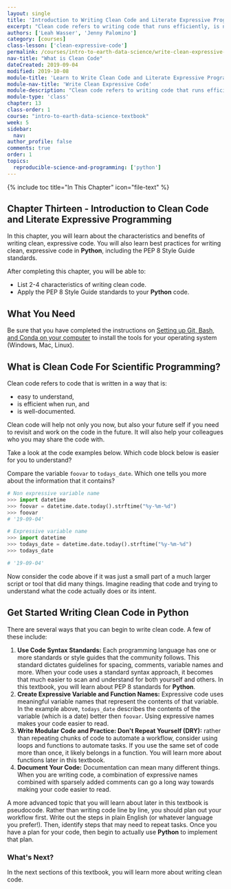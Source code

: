 ```yaml
---
layout: single
title: 'Introduction to Writing Clean Code and Literate Expressive Programming'
excerpt: "Clean code refers to writing code that runs efficiently, is not redundant and is easy for anyone to understand. Learn about the characteristics and benefits of writing clean, expressive code in Python."
authors: ['Leah Wasser', 'Jenny Palomino']
category: [courses]
class-lesson: ['clean-expressive-code']
permalink: /courses/intro-to-earth-data-science/write-clean-expressive-code/intro-to-clean-code/
nav-title: "What is Clean Code"
dateCreated: 2019-09-04
modified: 2019-10-08
module-title: 'Learn to Write Clean Code and Literate Expressive Programming'
module-nav-title: 'Write Clean Expressive Code'
module-description: "Clean code refers to writing code that runs efficiently, is not redundant and is easy for anyone to understand. Learn best practices for writing clean, expressive code in Python."
module-type: 'class'
chapter: 13
class-order: 1
course: "intro-to-earth-data-science-textbook"
week: 5
sidebar:
  nav:
author_profile: false
comments: true
order: 1
topics:
  reproducible-science-and-programming: ['python']
---
```

{% include toc title="In This Chapter" icon="file-text" %}

<div class='notice--success' markdown="1">

## <i class="fa fa-ship" aria-hidden="true"></i> Chapter Thirteen - Introduction to Clean Code and Literate Expressive Programming

In this chapter, you will learn about the characteristics and benefits of writing clean, expressive code. You will also learn best practices for writing clean, expressive code in **Python**, including the PEP 8 Style Guide standards.

After completing this chapter, you will be able to:

* List 2-4 characteristics of writing clean code.
* Apply the PEP 8 Style Guide standards to your **Python** code.


## <i class="fa fa-check-square-o fa-2" aria-hidden="true"></i> What You Need

Be sure that you have completed the instructions on <a href="{{ site.url }}/workshops/setup-earth-analytics-python/">Setting up Git, Bash, and Conda on your computer</a> to install the tools for your operating system (Windows, Mac, Linux). 

</div>


## What is Clean Code For Scientific Programming?

Clean code refers to code that is written in a way that is:

* easy to understand, 
* is efficient when run, and 
* is well-documented. 

Clean code will help not only you now, but also your future self if you need to revisit and work on the code in the future. It will also help your colleagues who you may share the code with.

Take a look at the code examples below. Which code block below is easier for you to understand?

Compare the variable `foovar` to `todays_date`. Which one tells you more about the information that it contains?


```python
# Non expressive variable name
>>> import datetime
>>> foovar = datetime.date.today().strftime("%y-%m-%d")
>>> foovar
# '19-09-04'
```

```python
# Expressive variable name 
>>> import datetime
>>> todays_date = datetime.date.today().strftime("%y-%m-%d")
>>> todays_date

# '19-09-04'
```

Now consider the code above if it was just a small part of a much larger script or tool that did many things. Imagine reading that code and trying to understand what the code actually does or its intent.


## Get Started Writing Clean Code in Python

There are several ways that you can begin to write clean code. A few of these include:

1. **Use Code Syntax Standards:** Each programming language has one or more standards or style guides that the community follows. This standard dictates guidelines for spacing, comments, variable names and more. When your code uses a standard syntax approach, it becomes that much easier to scan and understand for both yourself and others. In this textbook, you will learn about PEP 8 standards for **Python**.
1. **Create Expressive Variable and Function Names:** Expressive code uses meaningful variable names that represent the contents of that variable. In the example above, `todays_date` describes the contents of the variable (which is a date) better then `foovar`. Using expressive names makes your code easier to read.
1. **Write Modular Code and Practice: Don't Repeat Yourself (DRY):** rather than repeating chunks of code to automate a workflow, consider using loops and functions to automate tasks. If you use the same set of code more than once, it likely belongs in a function. You will learn more about functions later in this textbook.
2. **Document Your Code:** Documentation can mean many different things. When you are writing code, a combination of expressive names combined with sparsely added comments can go a long way towards making your code easier to read. 


A more advanced topic that you will learn about later in this textbook is pseudocode. Rather than writing code line by line, you should plan out your workflow first. Write out the steps in plain English (or whatever language you prefer!). Then, identify steps that may need to repeat tasks. Once you have a plan for your code, then begin to actually use **Python** to implement that plan. 


### What's Next?

In the next sections of this textbook, you will learn more about writing clean code. 




